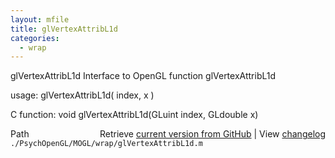 ```yaml
---
layout: mfile
title: glVertexAttribL1d
categories:
  - wrap
---
```


glVertexAttribL1d  Interface to OpenGL function glVertexAttribL1d

usage:  glVertexAttribL1d\( index, x \)

C function:  void glVertexAttribL1d\(GLuint index, GLdouble x\)


<div class="code_header" style="text-align:right;">
  <span style="float:left;">Path&nbsp;&nbsp;</span> <span class="counter">Retrieve <a href=
  "https://raw.github.com/Psychtoolbox-3/Psychtoolbox-3/beta/./PsychOpenGL/MOGL/wrap/glVertexAttribL1d.m">current version from GitHub</a> | View <a href=
  "https://github.com/Psychtoolbox-3/Psychtoolbox-3/commits/beta/./PsychOpenGL/MOGL/wrap/glVertexAttribL1d.m">changelog</a></span>
</div>
<div class="code">
  <code>./PsychOpenGL/MOGL/wrap/glVertexAttribL1d.m</code>
</div>
